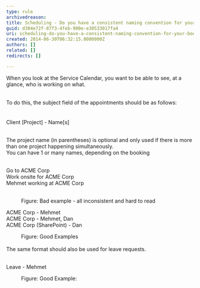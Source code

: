 ```yaml
---
type: rule
archivedreason: 
title: Scheduling - Do you have a consistent naming convention for your bookings?
guid: d304e72f-87f3-4feb-900e-e30533017fa4
uri: scheduling-do-you-have-a-consistent-naming-convention-for-your-bookings
created: 2014-06-30T06:32:15.0000000Z
authors: []
related: []
redirects: []

---
```



When you look at the Service Calendar, you want to be able to see, at a glance, who is working on what.<div><br></div><div><span style="line-height&#58;20.7999992370605px;">​</span><span style="line-height&#58;20.7999992370605px;">To do this, the subject field of the appointments should be as follows&#58;</span><br></div>
<br><excerpt class='endintro'></excerpt><br>
Client [Project] - Name[s]<br>
<div>
   <br>
</div><div>The project name (in parentheses)&#160;is optional and only used if there is&#160;more than one project happening simultaneously.</div><div>You can have 1 or many names, dep​ending on the booking</div><div>
   <br>
</div><p class="ssw15-rteElement-GreyBox">Go to ACME Corp​​<br>Work onsite for ACME Corp<br>Mehmet working at&#160;ACME Corp<br></p><br><dd class="ssw15-rteElement-FigureBad">Figure&#58; Bad example - all inconsistent​ and hard to read​​​</dd><p class="ssw15-rteElement-GreyBox">ACME Corp - Mehmet<br>
ACME Corp - Mehmet, Dan<br>ACME Corp (SharePoint) - Dan</p><div><dd class="ssw15-rteElement-FigureGood">Figure&#58;&#160;Good Examples</dd>
   <br>
</div><div>The same format should also be used for leave requests.</div><div>
   <br>
</div><p class="ssw15-rteElement-GreyBox">Leave - Mehmet<br></p><dd class="ssw15-rteElement-FigureGood">Figure&#58; Good&#160;Example&#58;&#160;</dd>


